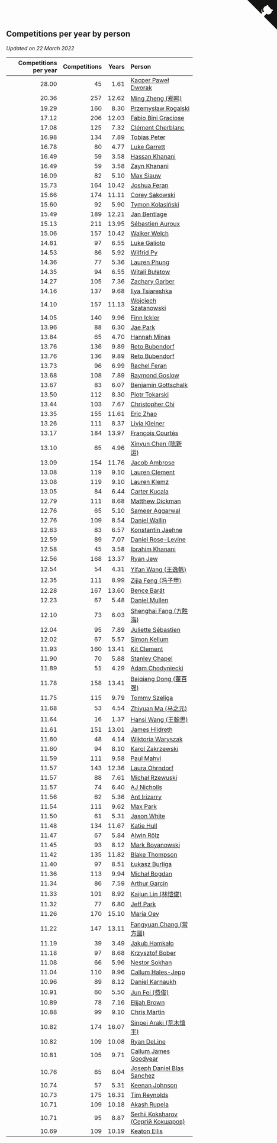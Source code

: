 ## Competitions per year by person

*Updated on 22 March 2022*

| Competitions per year | Competitions | Years | Person |
| ---: | ---: | ---: | :--- |
| 28.00 | 45 | 1.61 | [Kacper Paweł Dworak](https://www.worldcubeassociation.org/persons/2020DWOR01) |
| 20.36 | 257 | 12.62 | [Ming Zheng (郑鸣)](https://www.worldcubeassociation.org/persons/2009ZHEN11) |
| 19.29 | 160 | 8.30 | [Przemysław Rogalski](https://www.worldcubeassociation.org/persons/2013ROGA02) |
| 17.12 | 206 | 12.03 | [Fabio Bini Graciose](https://www.worldcubeassociation.org/persons/2010GRAC02) |
| 17.08 | 125 | 7.32 | [Clément Cherblanc](https://www.worldcubeassociation.org/persons/2014CHER05) |
| 16.98 | 134 | 7.89 | [Tobias Peter](https://www.worldcubeassociation.org/persons/2014PETE03) |
| 16.78 | 80 | 4.77 | [Luke Garrett](https://www.worldcubeassociation.org/persons/2017GARR05) |
| 16.49 | 59 | 3.58 | [Hassan Khanani](https://www.worldcubeassociation.org/persons/2018KHAN26) |
| 16.49 | 59 | 3.58 | [Zayn Khanani](https://www.worldcubeassociation.org/persons/2018KHAN28) |
| 16.09 | 82 | 5.10 | [Max Siauw](https://www.worldcubeassociation.org/persons/2017SIAU02) |
| 15.73 | 164 | 10.42 | [Joshua Feran](https://www.worldcubeassociation.org/persons/2011FERA01) |
| 15.66 | 174 | 11.11 | [Corey Sakowski](https://www.worldcubeassociation.org/persons/2011SAKO01) |
| 15.60 | 92 | 5.90 | [Tymon Kolasiński](https://www.worldcubeassociation.org/persons/2016KOLA02) |
| 15.49 | 189 | 12.21 | [Jan Bentlage](https://www.worldcubeassociation.org/persons/2010BENT01) |
| 15.13 | 211 | 13.95 | [Sébastien Auroux](https://www.worldcubeassociation.org/persons/2008AURO01) |
| 15.06 | 157 | 10.42 | [Walker Welch](https://www.worldcubeassociation.org/persons/2011WELC01) |
| 14.81 | 97 | 6.55 | [Luke Galioto](https://www.worldcubeassociation.org/persons/2015GALI02) |
| 14.53 | 86 | 5.92 | [Wilfrid Py](https://www.worldcubeassociation.org/persons/2016PYWI01) |
| 14.36 | 77 | 5.36 | [Lauren Phung](https://www.worldcubeassociation.org/persons/2016PHUN02) |
| 14.35 | 94 | 6.55 | [Witali Bułatow](https://www.worldcubeassociation.org/persons/2015BUAT01) |
| 14.27 | 105 | 7.36 | [Zachary Garber](https://www.worldcubeassociation.org/persons/2014GARB01) |
| 14.16 | 137 | 9.68 | [Ilya Tsiareshka](https://www.worldcubeassociation.org/persons/2012TERE01) |
| 14.10 | 157 | 11.13 | [Wojciech Szatanowski](https://www.worldcubeassociation.org/persons/2011SZAT01) |
| 14.05 | 140 | 9.96 | [Finn Ickler](https://www.worldcubeassociation.org/persons/2012ICKL01) |
| 13.96 | 88 | 6.30 | [Jae Park](https://www.worldcubeassociation.org/persons/2015PARK24) |
| 13.84 | 65 | 4.70 | [Hannah Minas](https://www.worldcubeassociation.org/persons/2017MINA04) |
| 13.76 | 136 | 9.89 | [Reto Bubendorf](https://www.worldcubeassociation.org/persons/2012BUBE01) |
| 13.76 | 136 | 9.89 | [Reto Bubendorf](https://www.worldcubeassociation.org/persons/2012BUBE01) |
| 13.73 | 96 | 6.99 | [Rachel Feran](https://www.worldcubeassociation.org/persons/2015FERA01) |
| 13.68 | 108 | 7.89 | [Raymond Goslow](https://www.worldcubeassociation.org/persons/2014GOSL01) |
| 13.67 | 83 | 6.07 | [Benjamin Gottschalk](https://www.worldcubeassociation.org/persons/2016GOTT01) |
| 13.50 | 112 | 8.30 | [Piotr Tokarski](https://www.worldcubeassociation.org/persons/2013TOKA01) |
| 13.44 | 103 | 7.67 | [Christopher Chi](https://www.worldcubeassociation.org/persons/2014CHIC01) |
| 13.35 | 155 | 11.61 | [Eric Zhao](https://www.worldcubeassociation.org/persons/2010ZHAO19) |
| 13.26 | 111 | 8.37 | [Livia Kleiner](https://www.worldcubeassociation.org/persons/2013KLEI03) |
| 13.17 | 184 | 13.97 | [François Courtès](https://www.worldcubeassociation.org/persons/2008COUR01) |
| 13.10 | 65 | 4.96 | [Xinyun Chen (陈新运)](https://www.worldcubeassociation.org/persons/2017CHEN36) |
| 13.09 | 154 | 11.76 | [Jacob Ambrose](https://www.worldcubeassociation.org/persons/2010AMBR01) |
| 13.08 | 119 | 9.10 | [Lauren Clement](https://www.worldcubeassociation.org/persons/2013KLEM01) |
| 13.08 | 119 | 9.10 | [Lauren Klemz](https://www.worldcubeassociation.org/persons/2013KLEM01) |
| 13.05 | 84 | 6.44 | [Carter Kucala](https://www.worldcubeassociation.org/persons/2015KUCA01) |
| 12.79 | 111 | 8.68 | [Matthew Dickman](https://www.worldcubeassociation.org/persons/2013DICK01) |
| 12.76 | 65 | 5.10 | [Sameer Aggarwal](https://www.worldcubeassociation.org/persons/2017AGGA01) |
| 12.76 | 109 | 8.54 | [Daniel Wallin](https://www.worldcubeassociation.org/persons/2013WALL03) |
| 12.63 | 83 | 6.57 | [Konstantin Jaehne](https://www.worldcubeassociation.org/persons/2015JAEH01) |
| 12.59 | 89 | 7.07 | [Daniel Rose-Levine](https://www.worldcubeassociation.org/persons/2015ROSE01) |
| 12.58 | 45 | 3.58 | [Ibrahim Khanani](https://www.worldcubeassociation.org/persons/2018KHAN27) |
| 12.56 | 168 | 13.37 | [Ryan Jew](https://www.worldcubeassociation.org/persons/2008JEWR01) |
| 12.54 | 54 | 4.31 | [Yifan Wang (王逸帆)](https://www.worldcubeassociation.org/persons/2017WANY29) |
| 12.35 | 111 | 8.99 | [Zijia Feng (冯子甲)](https://www.worldcubeassociation.org/persons/2013FENG02) |
| 12.28 | 167 | 13.60 | [Bence Barát](https://www.worldcubeassociation.org/persons/2008BARA01) |
| 12.23 | 67 | 5.48 | [Daniel Mullen](https://www.worldcubeassociation.org/persons/2016MULL04) |
| 12.10 | 73 | 6.03 | [Shenghai Fang (方胜海)](https://www.worldcubeassociation.org/persons/2016FANG01) |
| 12.04 | 95 | 7.89 | [Juliette Sébastien](https://www.worldcubeassociation.org/persons/2014SEBA01) |
| 12.02 | 67 | 5.57 | [Simon Kellum](https://www.worldcubeassociation.org/persons/2016KELL12) |
| 11.93 | 160 | 13.41 | [Kit Clement](https://www.worldcubeassociation.org/persons/2008CLEM01) |
| 11.90 | 70 | 5.88 | [Stanley Chapel](https://www.worldcubeassociation.org/persons/2016CHAP04) |
| 11.89 | 51 | 4.29 | [Adam Chodyniecki](https://www.worldcubeassociation.org/persons/2017CHOD02) |
| 11.78 | 158 | 13.41 | [Baiqiang Dong (董百强)](https://www.worldcubeassociation.org/persons/2008DONG06) |
| 11.75 | 115 | 9.79 | [Tommy Szeliga](https://www.worldcubeassociation.org/persons/2012SZEL01) |
| 11.68 | 53 | 4.54 | [Zhiyuan Ma (马之元)](https://www.worldcubeassociation.org/persons/2017MAZH04) |
| 11.64 | 16 | 1.37 | [Hansi Wang (王翰思)](https://www.worldcubeassociation.org/persons/2020WANG19) |
| 11.61 | 151 | 13.01 | [James Hildreth](https://www.worldcubeassociation.org/persons/2009HILD01) |
| 11.60 | 48 | 4.14 | [Wiktoria Waryszak](https://www.worldcubeassociation.org/persons/2018WARY01) |
| 11.60 | 94 | 8.10 | [Karol Zakrzewski](https://www.worldcubeassociation.org/persons/2014ZAKR01) |
| 11.59 | 111 | 9.58 | [Paul Mahvi](https://www.worldcubeassociation.org/persons/2012MAHV01) |
| 11.57 | 143 | 12.36 | [Laura Ohrndorf](https://www.worldcubeassociation.org/persons/2009OHRN01) |
| 11.57 | 88 | 7.61 | [Michał Rzewuski](https://www.worldcubeassociation.org/persons/2014RZEW01) |
| 11.57 | 74 | 6.40 | [AJ Nicholls](https://www.worldcubeassociation.org/persons/2015NICH04) |
| 11.56 | 62 | 5.36 | [Ant Irizarry](https://www.worldcubeassociation.org/persons/2016IRIZ02) |
| 11.54 | 111 | 9.62 | [Max Park](https://www.worldcubeassociation.org/persons/2012PARK03) |
| 11.50 | 61 | 5.31 | [Jason White](https://www.worldcubeassociation.org/persons/2016WHIT16) |
| 11.48 | 134 | 11.67 | [Katie Hull](https://www.worldcubeassociation.org/persons/2010HULL01) |
| 11.47 | 67 | 5.84 | [Alwin Rölz](https://www.worldcubeassociation.org/persons/2016ROLZ01) |
| 11.45 | 93 | 8.12 | [Mark Boyanowski](https://www.worldcubeassociation.org/persons/2014BOYA01) |
| 11.42 | 135 | 11.82 | [Blake Thompson](https://www.worldcubeassociation.org/persons/2010THOM03) |
| 11.40 | 97 | 8.51 | [Łukasz Burliga](https://www.worldcubeassociation.org/persons/2013BURL01) |
| 11.36 | 113 | 9.94 | [Michał Bogdan](https://www.worldcubeassociation.org/persons/2012BOGD01) |
| 11.34 | 86 | 7.59 | [Arthur Garcin](https://www.worldcubeassociation.org/persons/2014GARC27) |
| 11.33 | 101 | 8.92 | [Kaijun Lin (林恺俊)](https://www.worldcubeassociation.org/persons/2013LINK01) |
| 11.32 | 77 | 6.80 | [Jeff Park](https://www.worldcubeassociation.org/persons/2015PARK08) |
| 11.26 | 170 | 15.10 | [Maria Oey](https://www.worldcubeassociation.org/persons/2007OEYM01) |
| 11.22 | 147 | 13.11 | [Fangyuan Chang (常方圆)](https://www.worldcubeassociation.org/persons/2009CHAN04) |
| 11.19 | 39 | 3.49 | [Jakub Hamkało](https://www.worldcubeassociation.org/persons/2018HAMK01) |
| 11.18 | 97 | 8.68 | [Krzysztof Bober](https://www.worldcubeassociation.org/persons/2013BOBE01) |
| 11.08 | 66 | 5.96 | [Nestor Sokhan](https://www.worldcubeassociation.org/persons/2016SOKH01) |
| 11.04 | 110 | 9.96 | [Callum Hales-Jepp](https://www.worldcubeassociation.org/persons/2012HALE01) |
| 10.96 | 89 | 8.12 | [Daniel Karnaukh](https://www.worldcubeassociation.org/persons/2014KARN02) |
| 10.91 | 60 | 5.50 | [Jun Fei (费俊)](https://www.worldcubeassociation.org/persons/2016FEIJ02) |
| 10.89 | 78 | 7.16 | [Elijah Brown](https://www.worldcubeassociation.org/persons/2015BROW03) |
| 10.88 | 99 | 9.10 | [Chris Martin](https://www.worldcubeassociation.org/persons/2013MART03) |
| 10.82 | 174 | 16.07 | [Sinpei Araki (荒木慎平)](https://www.worldcubeassociation.org/persons/2006ARAK01) |
| 10.82 | 109 | 10.08 | [Ryan DeLine](https://www.worldcubeassociation.org/persons/2012DELI01) |
| 10.81 | 105 | 9.71 | [Callum James Goodyear](https://www.worldcubeassociation.org/persons/2012GOOD02) |
| 10.76 | 65 | 6.04 | [Joseph Daniel Blas Sanchez](https://www.worldcubeassociation.org/persons/2016SANC08) |
| 10.74 | 57 | 5.31 | [Keenan Johnson](https://www.worldcubeassociation.org/persons/2016JOHN30) |
| 10.73 | 175 | 16.31 | [Tim Reynolds](https://www.worldcubeassociation.org/persons/2005REYN01) |
| 10.71 | 109 | 10.18 | [Akash Rupela](https://www.worldcubeassociation.org/persons/2012RUPE01) |
| 10.71 | 95 | 8.87 | [Serhii Koksharov (Сергій Кокшаров)](https://www.worldcubeassociation.org/persons/2013KOKS01) |
| 10.69 | 109 | 10.19 | [Keaton Ellis](https://www.worldcubeassociation.org/persons/2012ELLI01) |


<a href="https://github.com/jonatanklosko/wca_statistics" class="github-corner" aria-label="View source on Github"><svg width="80" height="80" viewBox="0 0 250 250" style="fill:#151513; color:#fff; position: absolute; top: 0; border: 0; right: 0;" aria-hidden="true"><path d="M0,0 L115,115 L130,115 L142,142 L250,250 L250,0 Z"></path><path d="M128.3,109.0 C113.8,99.7 119.0,89.6 119.0,89.6 C122.0,82.7 120.5,78.6 120.5,78.6 C119.2,72.0 123.4,76.3 123.4,76.3 C127.3,80.9 125.5,87.3 125.5,87.3 C122.9,97.6 130.6,101.9 134.4,103.2" fill="currentColor" style="transform-origin: 130px 106px;" class="octo-arm"></path><path d="M115.0,115.0 C114.9,115.1 118.7,116.5 119.8,115.4 L133.7,101.6 C136.9,99.2 139.9,98.4 142.2,98.6 C133.8,88.0 127.5,74.4 143.8,58.0 C148.5,53.4 154.0,51.2 159.7,51.0 C160.3,49.4 163.2,43.6 171.4,40.1 C171.4,40.1 176.1,42.5 178.8,56.2 C183.1,58.6 187.2,61.8 190.9,65.4 C194.5,69.0 197.7,73.2 200.1,77.6 C213.8,80.2 216.3,84.9 216.3,84.9 C212.7,93.1 206.9,96.0 205.4,96.6 C205.1,102.4 203.0,107.8 198.3,112.5 C181.9,128.9 168.3,122.5 157.7,114.1 C157.9,116.9 156.7,120.9 152.7,124.9 L141.0,136.5 C139.8,137.7 141.6,141.9 141.8,141.8 Z" fill="currentColor" class="octo-body"></path></svg></a><style>.github-corner:hover .octo-arm{animation:octocat-wave 560ms ease-in-out}@keyframes octocat-wave{0%,100%{transform:rotate(0)}20%,60%{transform:rotate(-25deg)}40%,80%{transform:rotate(10deg)}}@media (max-width:500px){.github-corner:hover .octo-arm{animation:none}.github-corner .octo-arm{animation:octocat-wave 560ms ease-in-out}}</style>
